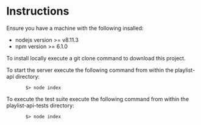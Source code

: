 # Instructions
Ensure you have a machine with the following insalled:
+  nodejs version >= v8.11.3
+  npm version >= 6.1.0

To install locally execute a git clone command to download this project.
    
To start the server execute the following command from within the playlist-api directory:

```      
       $> node index
```

To execute the test suite execute the following command from within the playlist-api-tests 
    directory: 

```
       $> node index
 ```
